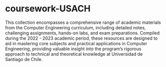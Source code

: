 # coursework-USACH

This collection encompasses a comprehensive range of academic materials from the Computer Engineering curriculum, including detailed notes, challenging assignments, hands-on labs, and exam preparations. Compiled during the 2022 - 2023 academic period, these resources are designed to aid in mastering core subjects and practical applications in Computer Engineering, providing valuable insight into the program’s rigorous approach to technical and theoretical knowledge at Universidad de Santiago de Chile.
